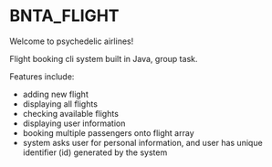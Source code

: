 # BNTA_FLIGHT

Welcome to psychedelic airlines! 

Flight booking cli system built in Java, group task.  

Features include:  
- adding new flight
- displaying all flights
- checking available flights
- displaying user information 
- booking multiple passengers onto flight array
- system asks user for personal information, and user has unique identifier (id) generated by the system

